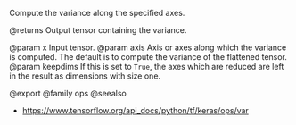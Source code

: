 Compute the variance along the specified axes.

@returns
    Output tensor containing the variance.

@param x Input tensor.
@param axis Axis or axes along which the variance is computed. The default
    is to compute the variance of the flattened tensor.
@param keepdims If this is set to `True`, the axes which are reduced are left
    in the result as dimensions with size one.

@export
@family ops
@seealso
+ <https://www.tensorflow.org/api_docs/python/tf/keras/ops/var>
